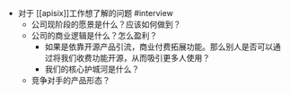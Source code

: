 - 对于 [[apisix]]工作想了解的问题 #interview
	- 公司现阶段的愿景是什么？应该如何做到？
	- 公司的商业逻辑是什么？怎么盈利？
		- 如果是依靠开源产品引流，商业付费拓展功能。那么别人是否可以通过将我们收费功能开源，从而吸引更多人使用？
		- 我们的核心护城河是什么？
	- 竞争对手的产品形态？